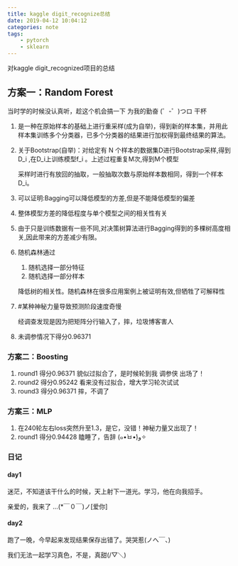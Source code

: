 ```yaml
---
title: kaggle digit_recognize总结
date: 2019-04-12 10:04:12
categories: note
tags: 
    - pytorch
    - sklearn
---
```

对kaggle digit_recognized项目的总结
<!--more-->
## 方案一：Random Forest
当时学的时候没认真听，趁这个机会搞一下 为我的勤奋 (゜-゜)つロ 干杯
1. 是一种在原始样本的基础上进行重采样(成为自举)，得到新的样本集，并用此样本集训练多个分类器，已多个分类器的结果进行加权得到最终结果的算法。
2. 关于Bootstrap(自举)：对给定有 N 个样本的数据集D进行Bootstrap采样,得到D_i ,在D_i上训练模型f_i 。上述过程重复M次,得到M个模型

    采样时进行有放回的抽取，一般抽取次数与原始样本数相同，得到一个样本D_i。
3. 可以证明:Bagging可以降低模型的方差,但是不能降低模型的偏差
4. 整体模型方差的降低程度与单个模型之间的相关性有关
5. 由于只是训练数据有一些不同,对决策树算法进行Bagging得到的多棵树高度相关,因此带来的方差减少有限。
6. 随机森林通过 
    1. 随机选择一部分特征 
    2. 随机选择一部分样本

    降低树的相关性。随机森林在很多应用案例上被证明有效,但牺牲了可解释性
7. #某种神秘力量导致预测阶段速度奇慢

    经调查发现是因为把矩阵分行输入了，摔，垃圾博客害人
8. 未调参情况下得分0.96371
### 方案二：Boosting
1. round1 得分0.96371 貌似过拟合了，是时候轮到我 调参侠 出场了！
2. round2 得分0.95242 看来没有过拟合，增大学习轮次试试
3. round3 得分0.96371 摔，不调了
### 方案三：MLP
1. 在240轮左右loss突然升至1.3，是它，没错！神秘力量又出现了！
2. round1 得分0.94428 瞌睡了，告辞 (๑•̀ㅂ•́)و✧

### 日记
#### day1
迷茫，不知道该干什么的时候，天上射下一道光。学习，他在向我招手。

亲爱的，我来了 ...(*￣０￣)ノ[爱你]
#### day2
跑了一晚，今早起来发现结果保存出错了。哭哭惹(ノへ￣、)

我们无法一起学习真色，不是，真甜(/▽＼)